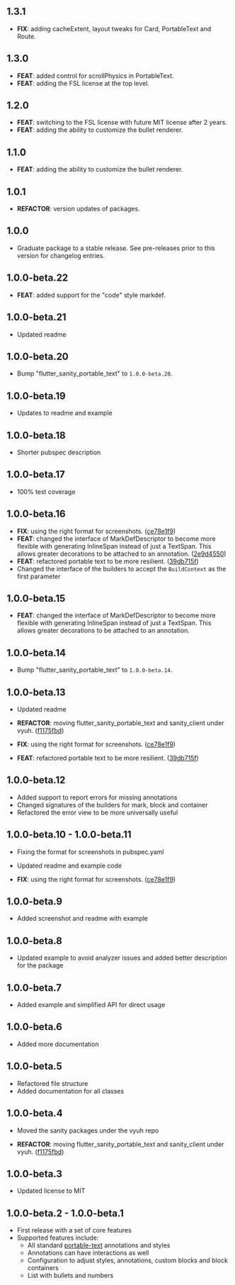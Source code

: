 ## 1.3.1

 - **FIX**: adding cacheExtent, layout tweaks for Card, PortableText and Route.

## 1.3.0

 - **FEAT**: added control for scrollPhysics in PortableText.
 - **FEAT**: adding the FSL license at the top level.

## 1.2.0

 - **FEAT**: switching to the FSL license with future MIT license after 2 years.
 - **FEAT**: adding the ability to customize the bullet renderer.

## 1.1.0

 - **FEAT**: adding the ability to customize the bullet renderer.

## 1.0.1

 - **REFACTOR**: version updates of packages.

## 1.0.0

 - Graduate package to a stable release. See pre-releases prior to this version for changelog entries.

## 1.0.0-beta.22

 - **FEAT**: added support for the "code" style markdef.

## 1.0.0-beta.21

- Updated readme

## 1.0.0-beta.20

- Bump "flutter_sanity_portable_text" to `1.0.0-beta.20`.

## 1.0.0-beta.19

- Updates to readme and example

## 1.0.0-beta.18

- Shorter pubspec description

## 1.0.0-beta.17

- 100% test coverage

## 1.0.0-beta.16

- **FIX**: using the right format for screenshots.
  ([ce78e1f9](https://github.com/vyuh-tech/vyuh/commit/ce78e1f9ee6baf497a177bec4a1b7547d1eac2e7))
- **FEAT**: changed the interface of MarkDefDescriptor to become more flexible
  with generating InlineSpan instead of just a TextSpan. This allows greater
  decorations to be attached to an annotation.
  ([2e9d4550](https://github.com/vyuh-tech/vyuh/commit/2e9d45503e149159a3cd982357c97e91ab26bdd1))
- **FEAT**: refactored portable text to be more resilient.
  ([39db715f](https://github.com/vyuh-tech/vyuh/commit/39db715ff85032721b94c82176d7b8ebda384151))
- Changed the interface of the builders to accept the `BuildContext` as the
  first parameter

## 1.0.0-beta.15

- **FEAT**: changed the interface of MarkDefDescriptor to become more flexible
  with generating InlineSpan instead of just a TextSpan. This allows greater
  decorations to be attached to an annotation.

## 1.0.0-beta.14

- Bump "flutter_sanity_portable_text" to `1.0.0-beta.14`.

## 1.0.0-beta.13

- Updated readme

- **REFACTOR**: moving flutter_sanity_portable_text and sanity_client under
  vyuh.
  ([f1175fbd](https://github.com/vyuh-tech/vyuh/commit/f1175fbdb602588ef5f8d978a3d474f15a96e861))
- **FIX**: using the right format for screenshots.
  ([ce78e1f9](https://github.com/vyuh-tech/vyuh/commit/ce78e1f9ee6baf497a177bec4a1b7547d1eac2e7))
- **FEAT**: refactored portable text to be more resilient.
  ([39db715f](https://github.com/vyuh-tech/vyuh/commit/39db715ff85032721b94c82176d7b8ebda384151))

## 1.0.0-beta.12

- Added support to report errors for missing annotations
- Changed signatures of the builders for mark, block and container
- Refactored the error view to be more universally useful

## 1.0.0-beta.10 - 1.0.0-beta.11

- Fixing the format for screenshots in pubspec.yaml
- Updated readme and example code

- **FIX**: using the right format for screenshots.
  ([ce78e1f9](https://github.com/vyuh-tech/vyuh/commit/ce78e1f9ee6baf497a177bec4a1b7547d1eac2e7))

## 1.0.0-beta.9

- Added screenshot and readme with example

## 1.0.0-beta.8

- Updated example to avoid analyzer issues and added better description for the
  package

## 1.0.0-beta.7

- Added example and simplified API for direct usage

## 1.0.0-beta.6

- Added more documentation

## 1.0.0-beta.5

- Refactored file structure
- Added documentation for all classes

## 1.0.0-beta.4

- Moved the sanity packages under the vyuh repo

- **REFACTOR**: moving flutter_sanity_portable_text and sanity_client under
  vyuh.
  ([f1175fbd](https://github.com/vyuh-tech/vyuh/commit/f1175fbdb602588ef5f8d978a3d474f15a96e861))

## 1.0.0-beta.3

- Updated license to MIT

## 1.0.0-beta.2 - 1.0.0-beta.1

- First release with a set of core features
- Supported features include:
  - All standard [portable-text](https://github.com/portabletext/portabletext)
    annotations and styles
  - Annotations can have interactions as well
  - Configuration to adjust styles, annotations, custom blocks and block
    containers
  - List with bullets and numbers
